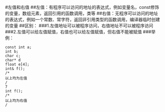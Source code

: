 #左值和右值
##左值：有程序可以访问的地址的表达式，例如变量名，const修饰的变量，数组元素，返回引用的函数调用，类等
##右值：无程序可以访问的地址的表达式，例如一个常数、常字符，返回非引用类型的函数调用，编译器临时创建的变量
##区别：
###1.左值地址可以被程序访问，右值地址不可以被程序访问
###2.左值可以给左值赋值，右值也可以给左值赋值，但右值不能被赋值
###举例：
```
const int a;
int b;
char c;
char* d
float e[4];
int& f();
/*
以上均为左值
/
7 
int f();
/*
以上均为右值
/
```